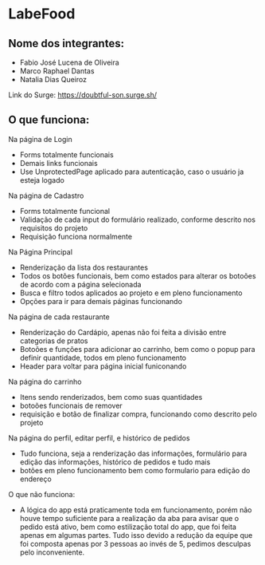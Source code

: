 # LabeFood

## Nome dos integrantes: 
- Fabio José Lucena de Oliveira 
- Marco Raphael Dantas
- Natalia Dias Queiroz

Link do Surge: https://doubtful-son.surge.sh/

## O que funciona:
Na página de Login
- Forms totalmente funcionais
- Demais links funcionais
- Use UnprotectedPage aplicado para autenticação, caso o usuário ja esteja logado

Na página de Cadastro
- Forms totalmente funcional
- Validação de cada input do formulário realizado, conforme descrito nos requisitos do projeto
- Requisição funciona normalmente

Na Página Principal
- Renderização da lista dos restaurantes
- Todos os botões funcionais, bem como estados para alterar os botoões de acordo com a página selecionada
- Busca e filtro todos aplicados ao projeto e em pleno funcionamento
- Opções para ir para demais páginas funcionando

Na página de cada restaurante
- Renderização do Cardápio, apenas não foi feita a divisão entre categorias de pratos
- Botoões e funções para adicionar ao carrinho, bem como o popup para definir quantidade, todos em pleno funcionamento
- Header para voltar para página inicial funiconando 

Na página do carrinho
- Itens sendo renderizados, bem como suas quantidades
- botoões funcionais de remover 
- requisição e botão de finalizar compra, funcionando como descrito pelo projeto 

Na página do perfil, editar perfil, e histórico de pedidos
- Tudo funciona, seja a renderização das informações, formulário para edição das informações, histórico de pedidos e tudo mais
- botões em pleno funcionamento bem como formulario para edição do endereço

O que não funciona: 
- A lógica do app está praticamente toda em funcionamento, porém não houve tempo suficiente para a realização da aba para avisar que o pedido está ativo, bem como estilização total do app, que foi feita apenas em algumas partes. Tudo isso devido a redução da equipe que foi composta apenas por 3 pessoas ao invés de 5, pedimos desculpas pelo inconveniente.